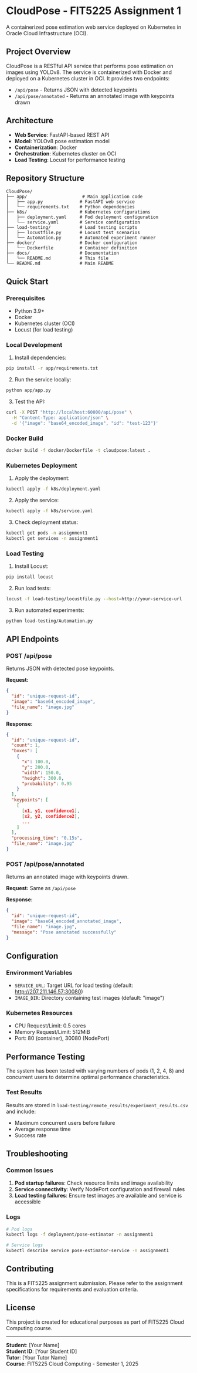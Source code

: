 # CloudPose - FIT5225 Assignment 1

A containerized pose estimation web service deployed on Kubernetes in Oracle Cloud Infrastructure (OCI).

## Project Overview

CloudPose is a RESTful API service that performs pose estimation on images using YOLOv8. The service is containerized with Docker and deployed on a Kubernetes cluster in OCI. It provides two endpoints:
- `/api/pose` - Returns JSON with detected keypoints
- `/api/pose/annotated` - Returns an annotated image with keypoints drawn

## Architecture

- **Web Service**: FastAPI-based REST API
- **Model**: YOLOv8 pose estimation model
- **Containerization**: Docker
- **Orchestration**: Kubernetes cluster on OCI
- **Load Testing**: Locust for performance testing

## Repository Structure

```
CloudPose/
├── app/                     # Main application code
│   ├── app.py              # FastAPI web service
│   └── requirements.txt    # Python dependencies
├── k8s/                    # Kubernetes configurations
│   ├── deployment.yaml     # Pod deployment configuration
│   └── service.yaml        # Service configuration
├── load-testing/           # Load testing scripts
│   ├── locustfile.py       # Locust test scenarios
│   └── Automation.py       # Automated experiment runner
├── docker/                 # Docker configuration
│   └── Dockerfile          # Container definition
├── docs/                   # Documentation
│   └── README.md           # This file
└── README.md               # Main README
```

## Quick Start

### Prerequisites

- Python 3.9+
- Docker
- Kubernetes cluster (OCI)
- Locust (for load testing)

### Local Development

1. Install dependencies:
```bash
pip install -r app/requirements.txt
```

2. Run the service locally:
```bash
python app/app.py
```

3. Test the API:
```bash
curl -X POST "http://localhost:60000/api/pose" \
  -H "Content-Type: application/json" \
  -d '{"image": "base64_encoded_image", "id": "test-123"}'
```

### Docker Build

```bash
docker build -f docker/Dockerfile -t cloudpose:latest .
```

### Kubernetes Deployment

1. Apply the deployment:
```bash
kubectl apply -f k8s/deployment.yaml
```

2. Apply the service:
```bash
kubectl apply -f k8s/service.yaml
```

3. Check deployment status:
```bash
kubectl get pods -n assignment1
kubectl get services -n assignment1
```

### Load Testing

1. Install Locust:
```bash
pip install locust
```

2. Run load tests:
```bash
locust -f load-testing/locustfile.py --host=http://your-service-url
```

3. Run automated experiments:
```bash
python load-testing/Automation.py
```

## API Endpoints

### POST /api/pose

Returns JSON with detected pose keypoints.

**Request:**
```json
{
  "id": "unique-request-id",
  "image": "base64_encoded_image",
  "file_name": "image.jpg"
}
```

**Response:**
```json
{
  "id": "unique-request-id",
  "count": 1,
  "boxes": [
    {
      "x": 100.0,
      "y": 200.0,
      "width": 150.0,
      "height": 300.0,
      "probability": 0.95
    }
  ],
  "keypoints": [
    [
      [x1, y1, confidence1],
      [x2, y2, confidence2],
      ...
    ]
  ],
  "processing_time": "0.15s",
  "file_name": "image.jpg"
}
```

### POST /api/pose/annotated

Returns an annotated image with keypoints drawn.

**Request:** Same as `/api/pose`

**Response:**
```json
{
  "id": "unique-request-id",
  "image": "base64_encoded_annotated_image",
  "file_name": "image.jpg",
  "message": "Pose annotated successfully"
}
```

## Configuration

### Environment Variables

- `SERVICE_URL`: Target URL for load testing (default: http://207.211.146.57:30080)
- `IMAGE_DIR`: Directory containing test images (default: "image")

### Kubernetes Resources

- CPU Request/Limit: 0.5 cores
- Memory Request/Limit: 512MiB
- Port: 80 (container), 30080 (NodePort)

## Performance Testing

The system has been tested with varying numbers of pods (1, 2, 4, 8) and concurrent users to determine optimal performance characteristics.

### Test Results

Results are stored in `load-testing/remote_results/experiment_results.csv` and include:
- Maximum concurrent users before failure
- Average response time
- Success rate

## Troubleshooting

### Common Issues

1. **Pod startup failures**: Check resource limits and image availability
2. **Service connectivity**: Verify NodePort configuration and firewall rules
3. **Load testing failures**: Ensure test images are available and service is accessible

### Logs

```bash
# Pod logs
kubectl logs -f deployment/pose-estimator -n assignment1

# Service logs
kubectl describe service pose-estimator-service -n assignment1
```

## Contributing

This is a FIT5225 assignment submission. Please refer to the assignment specifications for requirements and evaluation criteria.

## License

This project is created for educational purposes as part of FIT5225 Cloud Computing course.

---

**Student**: [Your Name]  
**Student ID**: [Your Student ID]  
**Tutor**: [Your Tutor Name]  
**Course**: FIT5225 Cloud Computing - Semester 1, 2025 